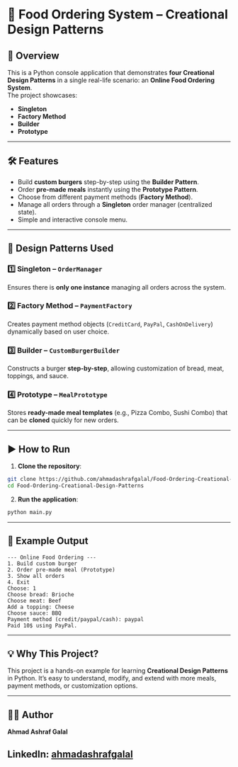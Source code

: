 # 🍔 Food Ordering System – Creational Design Patterns

## 📌 Overview
This is a Python console application that demonstrates **four Creational Design Patterns** in a single real-life scenario: an **Online Food Ordering System**.  
The project showcases:
- **Singleton**
- **Factory Method**
- **Builder**
- **Prototype**

---

## 🛠 Features
- Build **custom burgers** step-by-step using the **Builder Pattern**.
- Order **pre-made meals** instantly using the **Prototype Pattern**.
- Choose from different payment methods (**Factory Method**).
- Manage all orders through a **Singleton** order manager (centralized state).
- Simple and interactive console menu.

---

## 🧩 Design Patterns Used
### 1️⃣ Singleton – `OrderManager`
Ensures there is **only one instance** managing all orders across the system.

### 2️⃣ Factory Method – `PaymentFactory`
Creates payment method objects (`CreditCard`, `PayPal`, `CashOnDelivery`) dynamically based on user choice.

### 3️⃣ Builder – `CustomBurgerBuilder`
Constructs a burger **step-by-step**, allowing customization of bread, meat, toppings, and sauce.

### 4️⃣ Prototype – `MealPrototype`
Stores **ready-made meal templates** (e.g., Pizza Combo, Sushi Combo) that can be **cloned** quickly for new orders.

---

## ▶️ How to Run
1. **Clone the repository**:
```bash
git clone https://github.com/ahmadashrafgalal/Food-Ordering-Creational-Design-Patterns.git
cd Food-Ordering-Creational-Design-Patterns
````

2. **Run the application**:

```bash
python main.py
```

---

## 📸 Example Output

```
--- Online Food Ordering ---
1. Build custom burger
2. Order pre-made meal (Prototype)
3. Show all orders
4. Exit
Choose: 1
Choose bread: Brioche
Choose meat: Beef
Add a topping: Cheese
Choose sauce: BBQ
Payment method (credit/paypal/cash): paypal
Paid 10$ using PayPal.
```

---

## 💡 Why This Project?

This project is a hands-on example for learning **Creational Design Patterns** in Python.
It’s easy to understand, modify, and extend with more meals, payment methods, or customization options.

---

## 👨‍💻 Author

**Ahmad Ashraf Galal**

LinkedIn: [ahmadashrafgalal](https://www.linkedin.com/in/ahmadashrafgalal)
---